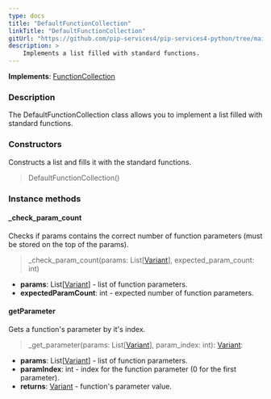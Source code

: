 ```yaml
---
type: docs
title: "DefaultFunctionCollection"
linkTitle: "DefaultFunctionCollection"
gitUrl: "https://github.com/pip-services4/pip-services4-python/tree/main/pip-services4-expressions-python"
description: > 
    Implements a list filled with standard functions.
---
```


**Implements**: [FunctionCollection](../function_collection)

### Description

The DefaultFunctionCollection class allows you to implement a list filled with standard functions.

### Constructors
Constructs a list and fills it with the standard functions.

> DefaultFunctionCollection()

### Instance methods

#### _check_param_count
Checks if params contains the correct number of function parameters (must be stored on the top of the params).
> _check_param_count(params: List[[Variant](../../../variants/variant)], expected_param_count: int)

- **params**: List[[Variant](../../../variants/variant)] - list of function parameters.
- **expectedParamCount**: int - expected number of function parameters.

#### getParameter
Gets a function's parameter by it's index.

> _get_parameter(params: List[[Variant](../../../variants/variant)], param_index: int): [Variant](../../../variants/variant):

- **params**: List[[Variant](../../../variants/variant)] - list of function parameters.
- **paramIndex**: int - index for the function parameter (0 for the first parameter).
- **returns**: [Variant](../../../variants/variant) - function's parameter value.
